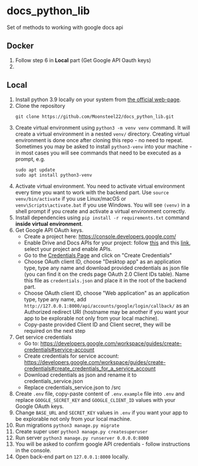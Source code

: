 # docs_python_lib
Set of methods to working with google docs api

## Docker
1. Follow step 6 in <b>Local</b> part (Get Google API Oauth keys)
2. 

## Local
1. Install python 3.9 locally on your system from [the official web-page](https://www.python.org/).
2. Clone the repository
    ```
   git clone https://github.com/Moonsteel22/docs_python_lib.git
   ```
3. Create virtual environment using `python3 -m venv venv` command. It will create a virtual environment in a nested `venv/` directory. Creating virtual environment is done once after cloning this repo - no need to repeat.
    Sometimes you may be asked to install `python3-venv` into your machine - in most cases you will see commands that need to be executed as a prompt, e.g.
    ```
   sudo apt update
   sudo apt install python3-venv
   ```
4. Activate virtual environment. You need to activate virtual environment every time you want to work with the backend part.
    Use `source venv/bin/activate` if you use Linux/macOS or `venv\Scripts\activate.bat` if you use Windows.
    You will see `(venv)` in a shell prompt if you create and activate a virtual environment correctly.
5. Install dependencies using `pip install -r requirements.txt` command **inside virtual environment**.
6. Get Google API OAuth keys.
    - Create a project here: https://console.developers.google.com/
    - Enable Drive and Docs APIs for your project: follow [this](https://console.cloud.google.com/apis/library/docs.googleapis.com) and this [link](https://console.cloud.google.com/apis/library/drive.googleapis.com), select your project and enable APIs.
    - Go to the [Credentials Page](https://console.developers.google.com/apis/credentials) and click on "Create Credentials"
    - Choose OAuth client ID, choose "Desktop app" as an application type, type any name and download provided credentials as json file (you can find it on the creds page OAuth 2.0 Client IDs table). Name this file as `credentials.json` and place it in the root of the backend part.
    - Choose OAuth client ID, choose "Web application" as an application type, type any name, add `http://127.0.0.1:8000/api/accounts/google/login/callback/` as an Authorized redirect URI (hostname may be another if you want your app to be explorable not only from your local machine).
    - Copy-paste provided Client ID and Client secret, they will be required on the next step
7. Get service credentials
    - Go to: https://developers.google.com/workspace/guides/create-credentials#service-account
    - Create credentials for service account: https://developers.google.com/workspace/guides/create-credentials#create_credentials_for_a_service_account
    - Download credentials as json and rename it to credentials_service.json
    - Replace credentials_service.json to /src
8. Create `.env` file, copy-paste content of `.env.example` file into `.env` and replace `GOOGLE_SECRET_KEY` and `GOOGLE_CLIENT_ID` values with your Google OAuth keys.
9. Change `BASE_URL` and `SECRET_KEY` values in `.env` if you want your app to be explorable not only from your local machine.
10. Run migrations `python3 manage.py migrate`
11. Create super user `python3 manage.py createsuperuser`
12. Run server `python3 manage.py runserver 0.0.0.0:8000`
13. You will be asked to confirm google API credentials - follow instructions in the console.
14. Open back-end part on `127.0.0.1:8000` locally.
